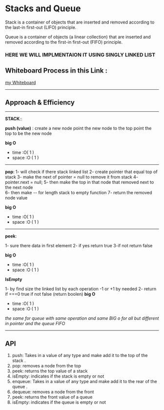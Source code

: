 # Stacks and Queue 
Stack is a container of objects that are inserted and removed according to the last-in first-out (LIFO) principle.

Queue is a container of objects (a linear collection) that are inserted and removed according to the first-in first-out (FIFO) principle.
 
 ### HERE WE WILL IMPLMENTAION IT USING SINGLY LINKED LIST 

 ## Whiteboard Process  in this Link :
   

 [my Whiteboard](https://miro.com/app/board/o9J_l78LlbY=/)

 -----------------------------------------------

 ## Approach & Efficiency
----------------------------------------------------

**STACK**::

**push (value)** :
create a new node
point the new node to the top
point the top to be the new node

**big O**
* time :O( 1 )
* space :O ( 1 )

-------------------------------------------

**pop**:
       1- will check if there stack linked list
       2-  create pointer that equal top of stack 
       3-  make the next of pointer = null to remove it from stack 
        4-     pointer.next = null;
        5- then make the top in that node that removed next to the next node  
        6- then make -- for length stack to empty function 
        7- return the removed node value

**big O**
* time :O( 1 )
* space :O ( 1 )


--------------------------------------

**peek**:

1- sure there data in first element
2- if yes return true
3-if not return false

**big O**
* time :O( 1 )
* space :O ( 1 )


**IsEmpty**

1- by find size the linked list by each operation -1 or +1 by needed
2- return if ===0 true  if not false (return boolen)
**big O**
* time :O( 1 )
* space :O ( 1 )


*the same for queue with same operation and same BIG o for all but different in pointer and the queue FIFO*


---------------------------------------------
## API
1. push: Takes in a value of any type and make add it to the top of the stack .
2. pop: removes a node from the top
3. peek: returns the top value of a stack
4. isEmpty: indicates if the stack is empty or not
5. enqueue: Takes in a value of any type and make add it to the rear of the queue .
6. dequeue: removes a node from the front
7. peek: returns the front value of a queue
8. isEmpty: indicates if the queue is empty or not